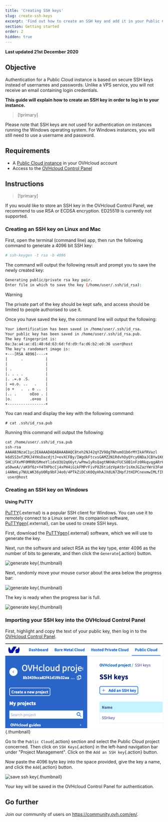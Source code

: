 ```yaml
---
title: 'Creating SSH keys'
slug: create-ssh-keys
excerpt: 'Find out how to create an SSH key and add it in your Public Cloud Control Panel'
section: Getting started
order: 2
hidden: true
---
```


**Last updated 21st December 2020**

## Objective

Authentication for a Public Cloud instance is based on secure SSH keys instead of usernames and passwords. Unlike a VPS service, you will not receive an email containing login credentials.

**This guide will explain how to create an SSH key in order to log in to your instance.**

> [!primary]
>
Please note that SSH keys are not used for authentication on instances running the Windows operating system. For Windows instances, you will still need to use a username and password.
>

## Requirements

- A [Public Cloud instance](https://www.ovhcloud.com/en-ie/public-cloud/) in your OVHcloud account
- Access to the [OVHcloud Control Panel](https://www.ovh.com/auth/?action=gotomanager&from=https://www.ovh.ie/&ovhSubsidiary=ie)

## Instructions

> [!primary]
>
If you would like to store an SSH key in the OVHcloud Control Panel, we recommend to use RSA or ECDSA encryption. ED25519 is currently not supported.
>

### Creating an SSH key on Linux and Mac

First, open the terminal (command line) app, then run the following command to generate a 4096 bit SSH key:

```sh
# ssh-keygen -t rsa -b 4096
```

The command will output the following result and prompt you to save the newly created key:

```sh
Generating public/private rsa key pair.
Enter file in which to save the key (/home/user/.ssh/id_rsa):
```

> [!warning]
>
> The private part of the key should be kept safe, and access should be limited to people authorised to use it.
> 

Once you have saved the key, the command line will output the following:

```ssh
Your identification has been saved in /home/user/.ssh/id_rsa.
Your public key has been saved in /home/user/.ssh/id_rsa.pub.
The key fingerprint is:
0a:3a:a4:ac:d1:40:6d:63:6d:fd:d9:fa:d6:b2:e0:36 user@host
The key's randomart image is:
+---[RSA 4096]----+
|      .          |
|                 |
| .               |
|. . . .          |
|. .=.o .S.       |
| =o.o. ..   .    |
|o +   .  . o ..  |
|.. .      oEoo . |
|o.        .o+oo  |
+-----------------+
```

You can read and display the key with the following command:

```ssh
# cat .ssh/id_rsa.pub
```

Running this command will output the following:

```ssh
cat /home/user/.ssh/id_rsa.pub
ssh-rsa AAAAB3NzaC1yc2EAAAADAQABAAABAQC8teh2NJ42qYZV98gTNhumO1b6rMYIkAfRVazl
k6dSS3xf2MXJ4YHsDacdjtJ+evXCFBy/IWgdkFtcvsGAMZ2N1RdvhDyQYcy6NDaJCBYw1K6Gv5fJ
SHCiFXvMF0MRRUSMneYlidxU3U2q66yt/wPmw1yRsQagtNKHAzFUCSOB1nFz0RkqvqgARrHTY0bd
aS0weA//aK9f6z+Y4THPbcCj4xPH4iGikFMPrFivP8Z6tidzVpAtbr1sXmJGZazYWrU3FoK2a1sF
i4ANmLy7NULWK36yU0Rp9bFJ4o0/4PTkZiDCsK0QyHhAJXdLN7ZHpfJtHIPCnexmwIMLfIhCWhO5
 user@host
```

### Creating an SSH key on Windows

#### Using PuTTY

[PuTTY](https://www.chiark.greenend.org.uk/~sgtatham/putty/){.external} is a popular SSH client for Windows. You can use it to remotely connect to a Linux server. Its companion software, [PuTTYgen](https://the.earth.li/~sgtatham/putty/latest/w64/puttygen.exe){.external}, can be used to create SSH keys.

First, download the [PuTTYgen](https://the.earth.li/~sgtatham/putty/latest/w64/puttygen.exe){.external} software, which we will use to generate the key.

Next, run the software and select RSA as the key type, enter 4096 as the number of bits to generate, and then click the `Generate`{.action} button.

![generate key](images/puttygen-01.png){.thumbnail}

Next, randomly move your mouse cursor about the area below the progress bar:

![generate key](images/puttygen-02.gif){.thumbnail}

The key is ready when the progress bar is full. 

![generate key](images/puttygen-03.png){.thumbnail}

### Importing your SSH key into the OVHcloud Control Panel

First, highlight and copy the text of your public key, then log in to the [OVHcloud Control Panel](https://www.ovh.com/auth/?action=gotomanager&from=https://www.ovh.ie/&ovhSubsidiary=ie).

![select project](images/select-project.png){.thumbnail}

Go to the `Public Cloud`{.action} section and select the Public Cloud project concerned. Then click on `SSH Keys`{.action} in the left-hand navigation bar under "Project Management". Click on the `Add an SSH key`{.action} button.

Now paste the 4096 byte key into the space provided, give the key a name, and click the `Add`{.action} button.

![save ssh key](images/save-key.png){.thumbnail}

Your key will be saved in the OVHcloud Control Panel for authentication.

## Go further

Join our community of users on <https://community.ovh.com/en/>.
